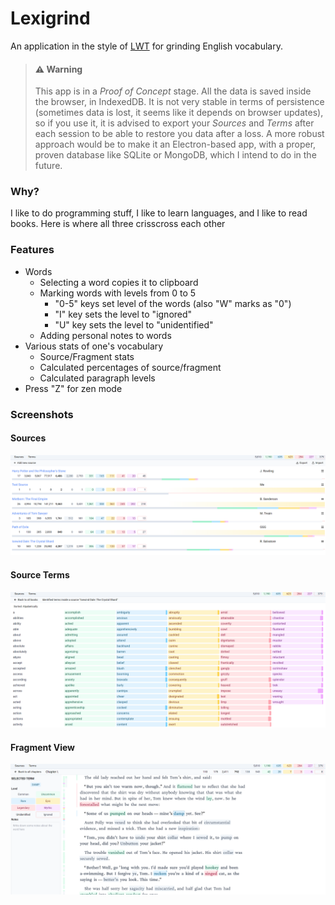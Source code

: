 # Lexigrind

An application in the style of [LWT](https://learning-with-texts.sourceforge.io/) for grinding English vocabulary.

> #### ⚠️ Warning
>
> This app is in a _Proof of Concept_ stage. All the data is saved inside the browser,
> in IndexedDB. It is not very stable in terms of persistence (sometimes data is lost, it seems like it depends
> on browser updates), so if you use it, it is advised to export your _Sources_ and _Terms_
> after each session to be able to restore you data after a loss. A more robust approach would be
> to make it an Electron-based app, with a proper, proven database like SQLite or MongoDB,
> which I intend to do in the future.

### Why?

I like to do programming stuff, I like to learn languages, and I like to read books.
Here is where all three crisscross each other

### Features

- Words
  - Selecting a word copies it to clipboard
  - Marking words with levels from 0 to 5
    - "0-5" keys set level of the words (also "W" marks as "0")
    - "I" key sets the level to "ignored"
    - "U" key sets the level to "unidentified"
  - Adding personal notes to words
- Various stats of one's vocabulary
  - Source/Fragment stats
  - Calculated percentages of source/fragment
  - Calculated paragraph levels
- Press "Z" for zen mode

### Screenshots

#### Sources

![](docs/sources.png)

#### Source Terms

![](docs/source-terms.png)

#### Fragment View

![](docs/fragment-view.png)
